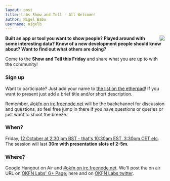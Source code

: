 ```yaml
---
layout: post
title: Labs Show and Tell - All Welcome!
author: Nigel Babu
username: nigelb
---
```


<img src="http://assets.okfn.org/p/labs/img/tent.png" style="margin-left: 30px; float: right;" />

**Built an app or tool you want to show people? Played around with some
interesting data? Know of a new development people should know about? Want to
find out what others are doing?**

Come to the **Show and Tell this Friday** and share what you are up to with the
community!

### Sign up

Want to participate? Just add your name to [the list on the etherpad][opad]! If
you want to present just add a brief title and/or short description.

Remember, [#okfn on irc.freenode.net][irc] will be the backchannel for
discussion and questions, so feel free jump in there if you have questions or
queries or just want to shoot the breeze.

### When?

Friday, [12 October at 2:30 pm BST - that's 10:30am EST, 3:30pm CET etc][time].
The session will last **30m with presentation slots of 2-5m**.

### Where?

Google Hangout on Air and [#okfn on irc.freenode.net][irc]. We'll post the on air 
URL on [OKFN Labs' G+ Page][gplus], here and on [OKFN Labs twitter](http://twitter.com/okfnlabs).

[time]: http://www.timeanddate.com/worldclock/fixedtime.html?iso=20121012T1430&p1=136
[irc]: http://webchat.freenode.net/?channels=okfn
[gplus]: https://plus.google.com/108417336285743833546/posts
[opad]: http://okfnpad.org/show-and-tell-Oct-12
